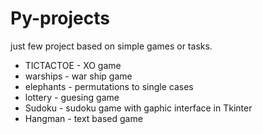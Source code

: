 # Py-projects

just few project based on simple games or tasks.
- TICTACTOE - XO game
- warships - war ship game
- elephants - permutations to single cases
- lottery - guesing game
- Sudoku - sudoku game with gaphic interface in Tkinter
- Hangman - text based game
